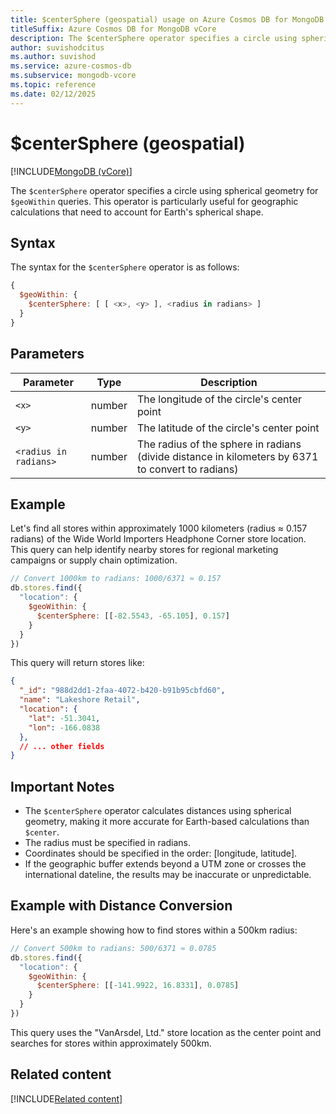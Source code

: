 ```yaml
---
title: $centerSphere (geospatial) usage on Azure Cosmos DB for MongoDB vCore
titleSuffix: Azure Cosmos DB for MongoDB vCore
description: The $centerSphere operator specifies a circle using spherical geometry for $geoWithin queries.
author: suvishodcitus
ms.author: suvishod
ms.service: azure-cosmos-db
ms.subservice: mongodb-vcore
ms.topic: reference
ms.date: 02/12/2025
---
```


# $centerSphere (geospatial)

[!INCLUDE[MongoDB (vCore)](~/reusable-content/ce-skilling/azure/includes/cosmos-db/includes/appliesto-mongodb-vcore.md)]

The `$centerSphere` operator specifies a circle using spherical geometry for `$geoWithin` queries. This operator is particularly useful for geographic calculations that need to account for Earth's spherical shape.

## Syntax

The syntax for the `$centerSphere` operator is as follows:

```javascript
{
  $geoWithin: {
    $centerSphere: [ [ <x>, <y> ], <radius in radians> ]
  }
}
```

## Parameters

| Parameter | Type | Description |
|-----------|------|-------------|
| `<x>` | number | The longitude of the circle's center point |
| `<y>` | number | The latitude of the circle's center point |
| `<radius in radians>` | number | The radius of the sphere in radians (divide distance in kilometers by 6371 to convert to radians) |

## Example

Let's find all stores within approximately 1000 kilometers (radius ≈ 0.157 radians) of the Wide World Importers Headphone Corner store location. This query can help identify nearby stores for regional marketing campaigns or supply chain optimization.

```javascript
// Convert 1000km to radians: 1000/6371 ≈ 0.157
db.stores.find({
  "location": {
    $geoWithin: {
      $centerSphere: [[-82.5543, -65.105], 0.157]
    }
  }
})
```

This query will return stores like:

```json
{
  "_id": "988d2dd1-2faa-4072-b420-b91b95cbfd60",
  "name": "Lakeshore Retail",
  "location": {
    "lat": -51.3041,
    "lon": -166.0838
  },
  // ... other fields
}
```

## Important Notes

* The `$centerSphere` operator calculates distances using spherical geometry, making it more accurate for Earth-based calculations than `$center`.
* The radius must be specified in radians.
* Coordinates should be specified in the order: [longitude, latitude].
* If the geographic buffer extends beyond a UTM zone or crosses the international dateline, the results may be inaccurate or unpredictable.

## Example with Distance Conversion

Here's an example showing how to find stores within a 500km radius:

```javascript
// Convert 500km to radians: 500/6371 ≈ 0.0785
db.stores.find({
  "location": {
    $geoWithin: {
      $centerSphere: [[-141.9922, 16.8331], 0.0785]
    }
  }
})
```

This query uses the "VanArsdel, Ltd." store location as the center point and searches for stores within approximately 500km.

## Related content

[!INCLUDE[Related content](../includes/related-content.md)]
